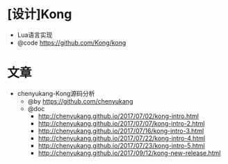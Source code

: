 # [设计]Kong

- Lua语言实现
- @code https://github.com/Kong/kong

# 文章

- chenyukang-Kong源码分析
  - @by https://github.com/chenyukang
  - @doc
    - http://chenyukang.github.io/2017/07/02/kong-intro.html
    - http://chenyukang.github.io/2017/07/07/kong-intro-2.html
    - http://chenyukang.github.io/2017/07/16/kong-intro-3.html
    - http://chenyukang.github.io/2017/07/22/kong-intro-4.html
    - http://chenyukang.github.io/2017/07/23/kong-intro-5.html
    - http://chenyukang.github.io/2017/09/12/kong-new-release.html
